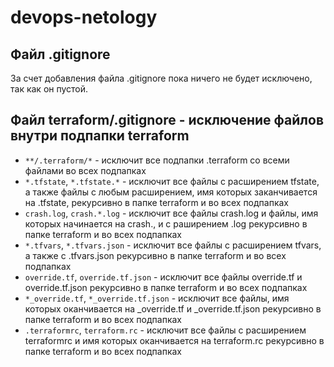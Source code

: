 # devops-netology

## Файл .gitignore

За счет добавления файла .gitignore пока ничего не будет исключено, так как он пустой.

## Файл terraform/.gitignore - исключение файлов внутри подпапки terraform

* `**/.terraform/*` - исключит все подпапки .terraform со всеми файлами во всех подпапках
* `*.tfstate`, `*.tfstate.*` - исключит все файлы с расширением tfstate, а также файлы с любым расширением, имя которых заканчивается на .tfstate, рекурсивно в папке terraform и во всех подпапках
* `crash.log`, `crash.*.log` - исключит все файлы crash.log и файлы, имя которых начинается на crash., и с раширением .log рекурсивно в папке terraform и во всех подпапках
* `*.tfvars`, `*.tfvars.json` - исключит все файлы с расширением tfvars, а также с .tfvars.json рекурсивно в папке terraform и во всех подпапках
* `override.tf`, `override.tf.json` - исключит все файлы override.tf и override.tf.json рекурсивно в папке terraform и во всех подпапках
* `*_override.tf`, `*_override.tf.json` - исключит все файлы, имя которых оканчивается на _override.tf и _override.tf.json рекурсивно в папке terraform и во всех подпапках
* `.terraformrc`, `terraform.rc` - исключит все файлы с расширением terraformrc и имя которых оканчивается на terraform.rc рекурсивно в папке terraform и во всех подпапках

